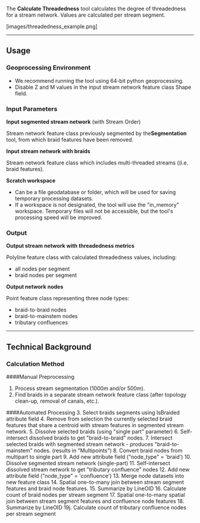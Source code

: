 The **Calculate Threadedness** tool calculates the degree of threadedness for a stream network. 
Values are calculated per stream segment.

[images/threadedness_example.png] 
_______________________________________________________________

## Usage


### Geoprocessing Environment

* We recommend running the tool using 64-bit python geoprocessing.
* Disable Z and M values in the input stream network feature class Shape field.

### Input Parameters
 
**Input segmented stream network** (with Stream Order)

Stream network feature class previously segmented by the**Segmentation** tool, from which braid features have been removed. 

**Input stream network with braids**

Stream network feature class which includes multi-threaded streams ((i.e. braid features).

**Scratch workspace**

* Can be a file geodatabase or folder, which will be used for saving temporary processing datasets.
* If a workspace is not designated, the tool will use the "in_memory" workspace. Temporary files will not be accessible, but the tool's processing speed will be improved.

### Output

**Output stream network with threadedness metrics**

Polyline feature class with calculated threadedness values, including:
* all nodes per segment
* braid nodes per segment

**Output network nodes**

Point feature class representing three node types:
* braid-to-braid nodes
* braid-to-mainstem nodes
* tributary confluences

_______________________________________________________________

## Technical Background

### Calculation Method

####Manual Preprocessing
1. Process stream segmentation (1000m and/or 500m).
2. Find braids in a separate stream network feature class (after topology clean-up, removal of canals, etc.).

####Automated Processing
3. Select braids segments using IsBraided attribute field
4. Remove from selection the currently selected braid features that share a centroid with stream features in segmented stream network.
5. Dissolve selected braids (using "single part" parameter)
6. Self-intersect dissolved braids to get "braid-to-braid" nodes.
7. Intersect selected braids with segmented stream network - produces "braid-to-mainstem" nodes. (results in "Multipoints")
8. Convert braid nodes from multipart to single part
9. Add new attribute field ("node_type" = 'braid')
10. Dissolve segmented stream network (single-part)
11. Self-intersect dissolved stream network to get "tributary confluence" nodes
12. Add new attribute field ("node_type" = 'confluence')
13. Merge node datasets into new feature class
14. Spatial one-to-many join between stream segment features and braid node features.
15. Summarize by LineOID
16. Calculate count of braid nodes per stream segment
17. Spatial one-to-many spatial join between stream segment features and confluence node features
18. Summarize by LineOID
19j. Calculate count of tributary confluence nodes per stream segment